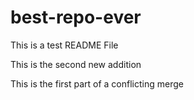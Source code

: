 # best-repo-ever
This is a test README File

This is the second new addition

This is the first part of a conflicting merge

